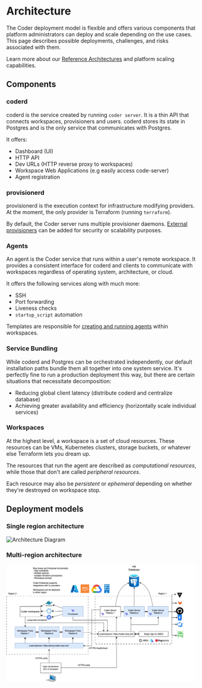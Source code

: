 # Architecture

The Coder deployment model is flexible and offers various components that
platform administrators can deploy and scale depending on the use cases. This
page describes possible deployments, challenges, and risks associated with them.

Learn more about our [Reference Architectures](../admin/architectures/index.md)
and platform scaling capabilities.

## Components

### coderd

coderd is the service created by running `coder server`. It is a thin API that
connects workspaces, provisioners and users. coderd stores its state in Postgres
and is the only service that communicates with Postgres.

It offers:

- Dashboard (UI)
- HTTP API
- Dev URLs (HTTP reverse proxy to workspaces)
- Workspace Web Applications (e.g easily access code-server)
- Agent registration

### provisionerd

provisionerd is the execution context for infrastructure modifying providers. At
the moment, the only provider is Terraform (running `terraform`).

By default, the Coder server runs multiple provisioner daemons.
[External provisioners](../admin/provisioners.md) can be added for security or
scalability purposes.

### Agents

An agent is the Coder service that runs within a user's remote workspace. It
provides a consistent interface for coderd and clients to communicate with
workspaces regardless of operating system, architecture, or cloud.

It offers the following services along with much more:

- SSH
- Port forwarding
- Liveness checks
- `startup_script` automation

Templates are responsible for
[creating and running agents](../templates/index.md#coder-agent) within
workspaces.

### Service Bundling

While coderd and Postgres can be orchestrated independently, our default
installation paths bundle them all together into one system service. It's
perfectly fine to run a production deployment this way, but there are certain
situations that necessitate decomposition:

- Reducing global client latency (distribute coderd and centralize database)
- Achieving greater availability and efficiency (horizontally scale individual
  services)

### Workspaces

At the highest level, a workspace is a set of cloud resources. These resources
can be VMs, Kubernetes clusters, storage buckets, or whatever else Terraform
lets you dream up.

The resources that run the agent are described as _computational resources_,
while those that don't are called _peripheral resources_.

Each resource may also be _persistent_ or _ephemeral_ depending on whether
they're destroyed on workspace stop.

## Deployment models

### Single region architecture

![Architecture Diagram](../images/architecture-single-region.png)

<!-- Single VM, up to 100 users, Docker+sysbox container runtime -->

### Multi-region architecture

![Architecture Diagram](../images/architecture-multi-region.png)

<!-- Run multiple provisioners in each cloud, allowing Coder to deploy against it (zero trust) -->

